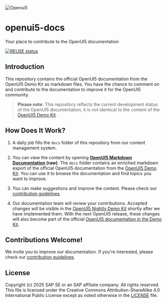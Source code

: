 ![Openui5](media/openui5.png)

# openui5-docs

Your place to contribute to the OpenUI5 documentation

[![REUSE status](https://api.reuse.software/badge/github.com/SAP/openui5-docs)](https://api.reuse.software/info/github.com/SAP/openui5-docs)

## Introduction

This repository contains the official OpenUI5 documentation from the OpenUI5 Demo Kit as markdown files. You have the chance to comment on and contribute to the documentation to improve it for the OpenUI5 community.

>**Please note**: This repository reflects the current development status of the OpenUI5 documentation, it is not identical to the content of the [OpenUI5 Demo Kit](https://sdk.openui5.org/topic).

## How Does It Work?

1. A daily job fills the `docs` folder of this repository from our content management system.

2. You can view the content by opening **[OpenUI5 Markdown Documentation](docs/index.md) (raw)**. The `docs` folder contains an enriched markdown export of the official OpenUI5 documentation from the [OpenUI5 Demo Kit](https://sdk.openui5.org/topic). You can use it to browse the documentation and find topics you want to improve.

3. You can make suggestions and improve the content. Please check our [contribution guidelines](CONTRIBUTING.md).

4. Our documentation team will review your contributions. Accepted changes will be visible in the [OpenUI5 Nightly Demo Kit](https://sdk.openui5.org/nightly/#/topic) shortly after we have implemented them. With the next OpenUI5 release, these changes will also become part of the official [OpenUI5 documentation in the Demo Kit](https://sdk.openui5.org/topic).

## Contributions Welcome!

We invite you to improve our documentation. If you're interested, please check our [contribution guidelines](CONTRIBUTING.md).

## License

Copyright (c) 2025 SAP SE or an SAP affiliate company. All rights reserved.
This file is licensed under the Creative Commons Attribution-ShareAlike 4.0 International Public License except as noted otherwise in the [LICENSE](/LICENSE) file.
